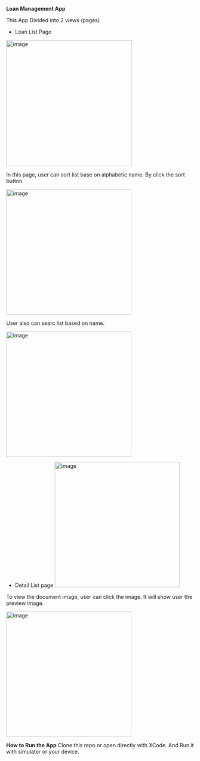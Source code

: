 **Loan Management App**

This App Divided into 2 views (pages)

- Loan List Page
<img width="337" alt="image" src="https://github.com/devinmaleke/SahabatMikro/assets/110164254/ec2d6031-88b9-4899-b273-6757e3ae35c0">


In this page, user can sort list base on alphabetic name. By click the sort button.

<img width="335" alt="image" src="https://github.com/devinmaleke/SahabatMikro/assets/110164254/72d71e6a-8cd6-4a03-89cf-27be35735cec">

User also can searc list based on name.

<img width="335" alt="image" src="https://github.com/devinmaleke/SahabatMikro/assets/110164254/11a15a96-919f-4e41-8171-51268a45df4c">




- Detail List page
  <img width="335" alt="image" src="https://github.com/devinmaleke/SahabatMikro/assets/110164254/50687487-7d27-46ec-9d21-83257a1cbca0">

To view the document image, user can click the image. It will show user the preview image.

<img width="335" alt="image" src="https://github.com/devinmaleke/SahabatMikro/assets/110164254/795c198f-e5fe-44fa-91e8-3cc82db22f25">

**How to Run the App**
Clone this repo or open directly with XCode. And Run it with simulator or your device.






